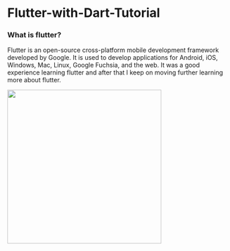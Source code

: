 # Flutter-with-Dart-Tutorial

<b><h3>What is flutter?</h3></b>
Flutter is an open-source cross-platform mobile development framework developed by Google. It is used to develop applications for Android, iOS, Windows, Mac, Linux, Google Fuchsia, and the web. It was a good experience learning flutter and after that I keep on moving further learning more about flutter.

<img src="https://storage.googleapis.com/cms-storage-bucket/acb0587990b4e7890b95.png" height="350px" width="auto">
